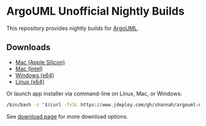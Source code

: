 # ArgoUML Unofficial Nightly Builds

This repository provides nightly builds for [ArgoUML](https://github.com/argouml-tigris-org/argouml). 

## Downloads

* [Mac (Apple Silicon)](https://github.com/shannah/argouml-nightlies/releases/download/main/ArgoUML.Installer-mac-arm64-%40main_25JL.tgz)
* [Mac (Intel)](https://github.com/shannah/argouml-nightlies/releases/download/main/ArgoUML.Installer-mac-x64-%40main_25JL.tgz)
* [Windows (x64)](https://github.com/shannah/argouml-nightlies/releases/download/main/ArgoUML.Installer-win-x64-%40main_25JL.exe)
* [Linux (x64)](https://github.com/shannah/argouml-nightlies/releases/download/main/ArgoUML.Installer-linux-x64-%40main_25JL.gz)

Or launch app installer via command-line on Linux, Mac, or Windows:

```bash
/bin/bash -c "$(curl -fsSL https://www.jdeploy.com/gh/shannah/argouml-nightlies/main/install.sh)"
```

See [download page](https://www.jdeploy.com/gh/shannah/argouml-nightlies/main) for more download options.

